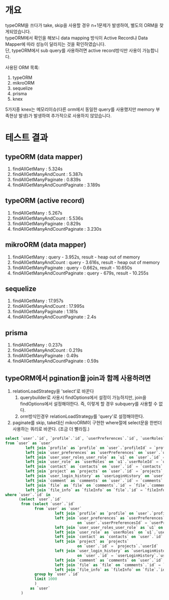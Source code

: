 # 개요

typeORM을 쓰다가 take, skip을 사용할 경우 n+1문제가 발생하여, 별도의 ORM을 찾게되었습니다.  
typeORM에서 확인을 해보니 data mapping 방식이 Active Record냐 Data Mapper에 따라 성능이 달라지는 것을 확인하였습니다.         
단, typeORM에서 sub query를 사용하려면 active record방식만 사용이 가능합니다.   

사용된 ORM 목록:
1. typeORM
2. mikroORM
3. sequelize
4. prisma
5. knex

5가지중 knex는 메모리이슈(다른 orm에서 동일한 query를 사용했지만 memory 부족현상 발생)가 발생하여 추가적으로 사용하지 않았습니다.  

# 테스트 결과

## typeORM (data mapper)
1. findAllGetMany : 5.324s
2. findAllGetManyAndCount : 5.387s
3. findAllGetManyPaginate : 0.839s
4. findAllGetManyAndCountPaginate : 3.189s

## typeORM (active record)
1. findAllGetMany : 5.267s
2. findAllGetManyAndCount : 5.536s
3. findAllGetManyPaginate : 0.829s
4. findAllGetManyAndCountPaginate : 3.230s

## mikroORM (data mapper)
1. findAllGetMany : query - 3.952s, result - heap out of memory
2. findAllGetManyAndCount : query - 3.616s, result - heap out of memory
3. findAllGetManyPaginate : query - 0.662s, result - 10.650s
4. findAllGetManyAndCountPaginate : query - 679s, result - 10.255s

## sequelize
1. findAllGetMany : 17.957s
2. findAllGetManyAndCount : 17.995s
3. findAllGetManyPaginate : 1.181s
4. findAllGetManyAndCountPaginate : 2.4s

## prisma
1. findAllGetMany : 0.237s
2. findAllGetManyAndCount : 0.219s
3. findAllGetManyPaginate : 0.49s
4. findAllGetManyAndCountPaginate : 0.59s

## typeORM에서 pgination을 join과 함께 사용하려면

1. relationLoadStrategy을 'select'로 바꾼다
   1. querybuilder로 사용시 findOptions에서 설정이 가능하지만, join을 findOptions에서 설정해야한다. 즉, 이렇게 할 경우 subquery를 사용할 수 없다.
   2. orm방식인경우 relationLoadStrategy를 'query'로 설정해야한다.
2. paginate를 skip, take대신 mikroORM이 구현한 where절에 select문을 한번더 사용하는 쿼리로 바꾼다. (조금 더 빨라짐.)
```sql
select `user`.`id`, `profile`.`id`, `userPreferences`.`id`, `userRoles`.`id`, `contacts`.`id`, `projects`.`id`, `userLoginHistory`.`id`, `comments`.`id`, `file`.`id`, `fileInfo`.`id`
from `user` as `user`
         left join `profile` as `profile` on `user`.`profileId` = `profile`.`id`
         left join `user_preferences` as `userPreferences` on `user`.`userPreferencesId` = `userPreferences`.`id`
         left join `user_user_roles_user_role` as `u1` on `user`.`id` = `u1`.`userId`
         left join `user_role` as `userRoles` on `u1`.`userRoleId` = `userRoles`.`id`
         left join `contact` as `contacts` on `user`.`id` = `contacts`.`userId`
         left join `project` as `projects` on `user`.`id` = `projects`.`userId`
         left join `user_login_history` as `userLoginHistory` on `user`.`id` = `userLoginHistory`.`userId`
         left join `comment` as `comments` on `user`.`id` = `comments`.`userId`
         left join `file` as `file` on `comments`.`id` = `file`.`commentsId`
         left join `file_info` as `fileInfo` on `file`.`id` = `fileInfo`.`fileId`
where `user`.`id` in
      (select `user`.`id`
       from (select `user`.`id`
             from `user` as `user`
                      left join `profile` as `profile` on `user`.`profileId` = `profile`.`id`
                      left join `user_preferences` as `userPreferences`
                                on `user`.`userPreferencesId` = `userPreferences`.`id`
                      left join `user_user_roles_user_role` as `u1` on `user`.`id` = `u1`.`userId`
                      left join `user_role` as `userRoles` on `u1`.`userRoleId` = `userRoles`.`id`
                      left join `contact` as `contacts` on `user`.`id` = `contacts`.`userId`
                      left join `project` as `projects`
                                on `user`.`id` = `projects`.`userId`
                      left join `user_login_history` as `userLoginHistory`
                                on `user`.`id` = `userLoginHistory`.`userId`
                      left join `comment` as `comments` on `user`.`id` = `comments`.`userId`
                      left join `file` as `file` on `comments`.`id` = `file`.`commentsId`
                      left join `file_info` as `fileInfo` on `file`.`id` = `fileInfo`.`fileId`
             group by `user`.`id`
             limit 1000
             )
           as `user`
       )
```
